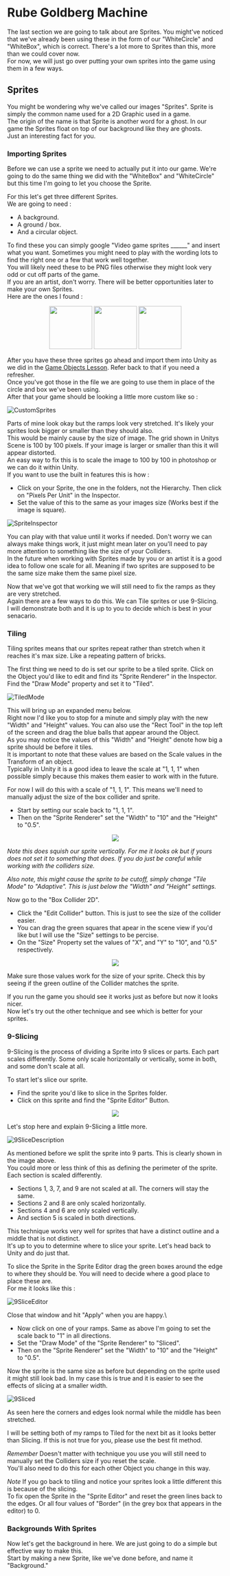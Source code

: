 # Rube Goldberg Machine

The last section we are going to talk about are Sprites. You might've noticed that we've already been using these in the form of our "WhiteCircle" and "WhiteBox", which is correct. There's a lot more to Sprites than this, more than we could cover now.\
For now, we will just go over putting your own sprites into the game using them in a few ways.

## Sprites

You might be wondering why we've called our images "Sprites". Sprite is simply the common name used for a 2D Graphic used in a game.\
The origin of the name is that Sprite is another word for a ghost. In our game the Sprites float on top of our background like they are ghosts.\
Just an interesting fact for you.

### Importing Sprites

Before we can use a sprite we need to actually put it into our game. We're going to do the same thing we did with the "WhiteBox" and "WhiteCircle" but this time I'm going to let you choose the Sprite.

For this let's get three different Sprites.\
We are going to need :
* A background.
* A ground / box.
* And a circular object.

To find these you can simply google "Video game sprites ______" and insert what you want. Sometimes you might need to play with the wording lots to find the right one or a few that work well together.\
You will likely need these to be PNG files otherwise they might look very odd or cut off parts of the game.\
If you are an artist, don't worry. There will be better opportunities later to make your own Sprites.\
Here are the ones I found :

<p float="left" align="center">
  <img src="Images/Mountains.png" width="100" />
  <img src="Images/PokeBall.png" width="100" /> 
  <img src="Images/WoodenCrate.png" width="100" />
</p>

After you have these three sprites go ahead and import them into Unity as we did in the [Game Objects Lesson](/2%20GameObjects.md). Refer back to that if you need a refresher.\
Once you've got those in the file we are going to use them in place of the circle and box we've been using.\
After that your game should be looking a little more custom like so :

![CustomSprites](Images/CustomSprites.JPG)

Parts of mine look okay but the ramps look very stretched. It's likely your sprites look bigger or smaller than they should also.\
This would be mainly cause by the size of image. The grid shown in Unitys Scene is 100 by 100 pixels. If your image is larger or smaller than this it will appear distorted.\
An easy way to fix this is to scale the image to 100 by 100 in photoshop or we can do it within Unity.\
If you want to use the built in features this is how :

* Click on your Sprite, the one in the folders, not the Hierarchy. Then click on "Pixels Per Unit" in the Inspector.
* Set the value of this to the same as your images size (Works best if the image is square).

![SpriteInspector](Images/SpriteInspector.JPG)

You can play with that value until it works if needed. Don't worry we can always make things work, it just might mean later on you'll need to pay more attention to something like the size of your Colliders.\
In the future when working with Sprites made by you or an artist it is a good idea to follow one scale for all. Meaning if two sprites are supposed to be the same size make them the same pixel size.

Now that we've got that working we will still need to fix the ramps as they are very stretched.\
Again there are a few ways to do this. We can Tile sprites or use 9-Slicing.\
I will demonstrate both and it is up to you to decide which is best in your senacario.

### Tiling

Tiling sprites means that our sprites repeat rather than stretch when it reaches it's max size. Like a repeating pattern of bricks.

The first thing we need to do is set our sprite to be a tiled sprite. Click on the Object you'd like to edit and find its "Sprite Renderer" in the Inspector.\
Find the "Draw Mode" property and set it to "Tiled".

![TiledMode](Images/TiledMode.JPG)

This will bring up an expanded menu below.\
Right now I'd like you to stop for a minute and simply play with the new "Width" and "Height" values. You can also use the "Rect Tool" in the top left of the screen and drag the blue balls that appear around the Object.\
As you may notice the values of this "Width" and "Height" denote how big a sprite should be before it tiles.\
It is important to note that these values are based on the Scale values in the Transform of an object.\
Typically in Unity it is a good idea to leave the scale at "1, 1, 1" when possible simply because this makes them easier to work with in the future.

For now I will do this with a scale of "1, 1, 1". This means we'll need to manually adjust the size of the box collider and sprite.

* Start by setting our scale back to "1, 1, 1".
* Then on the "Sprite Renderer" set the "Width" to "10" and the "Height" to "0.5". 

<p align="center">
	<img src="Images/TiledValues.JPG">
</p>

*Note this does squish our sprite vertically. For me it looks ok but if yours does not set it to something that does. If you do just be careful while working with the colliders size.*

*Also note, this might cause the sprite to be cutoff, simply change "Tile Mode" to "Adaptive". This is just below the "Width" and "Height" settings.*

Now go to the "Box Collider 2D".

* Click the "Edit Collider" button. This is just to see the size of the collider easier.
* You can drag the green squares that apear in the scene view if you'd like but I will use the "Size" settings to be percise.
* On the "Size" Property set the values of "X", and "Y" to "10", and "0.5" respectively.

<p align="center">
	<img src="Images/TiledCollider.JPG">
</p>

Make sure those values work for the size of your sprite. Check this by seeing if the green outline of the Collider matches the sprite.

If you run the game you should see it works just as before but now it looks nicer.\
Now let's try out the other technique and see which is better for your sprites.

### 9-Slicing

9-Slicing is the process of dividing a Sprite into 9 slices or parts. Each part scales differently. Some only scale horizontally or vertically, some in both, and some don't scale at all.

To start let's slice our sprite.

* Find the sprite you'd like to slice in the Sprites folder.
* Click on this sprite and find the "Sprite Editor" Button.

<p align="center">
	<img src="Images/SpriteEditorInspector.JPG">
</p>

Let's stop here and explain 9-Slicing a little more.

![9SliceDescription](Images/9SliceDescription.png)

As mentioned before we split the sprite into 9 parts. This is clearly shown in the image above.\
You could more or less think of this as defining the perimeter of the sprite. Each section is scaled differently.

* Sections 1, 3, 7, and 9 are not scaled at all. The corners will stay the same.
* Sections 2 and 8 are only scaled horizontally.
* Sections 4 and 6 are only scaled vertically.
* And section 5 is scaled in both directions.

This technique works very well for sprites that have a distinct outline and a middle that is not distinct.\
It's up to you to determine where to slice your sprite. Let's head back to Unity and do just that.

To slice the Sprite in the Sprite Editor drag the green boxes around the edge to where they should be. You will need to decide where a good place to place these are.\
For me it looks like this :

![9SliceEditor](Images/9SliceEditor.JPG)

Close that window and hit "Apply" when you are happy.\

* Now click on one of your ramps. Same as above I'm going to set the scale back to "1" in all directions.
* Set the "Draw Mode" of the "Sprite Renderer" to "Sliced".
* Then on the "Sprite Renderer" set the "Width" to "10" and the "Height" to "0.5".

Now the sprite is the same size as before but depending on the sprite used it might still look bad. In my case this is true and it is easier to see the effects of slicing at a smaller width.

![9Sliced](Images/9Sliced.JPG)

As seen here the corners and edges look normal while the middle has been stretched.

I will be setting both of my ramps to Tiled for the next bit as it looks better than Slicing. If this is not true for you, please use the best fit method.

*Remember*
Doesn't matter with technique you use you will still need to manually set the Colliders size if you reset the scale.\
You'll also need to do this for each other Object you change in this way.

*Note*
If you go back to tiling and notice your sprites look a little different this is because of the slicing.\
To fix open the Sprite in the "Sprite Editor" and reset the green lines back to the edges. Or all four values of "Border" (in the grey box that appears in the editor) to 0.

### Backgrounds With Sprites

Now let's get the background in here. We are just going to do a simple but effective way to make this.\
Start by making a new Sprite, like we've done before, and name it "Background."
